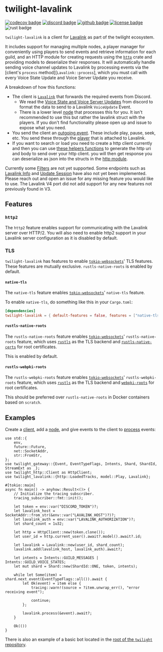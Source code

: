 # twilight-lavalink

[![codecov badge][]][codecov link] [![discord badge][]][discord link] [![github badge][]][github link] [![license badge][]][license link] ![rust badge]

`twilight-lavalink` is a client for [Lavalink] as part of the twilight
ecosystem.

It includes support for managing multiple nodes, a player manager for
conveniently using players to send events and retrieve information for each
guild, and an HTTP module for creating requests using the [`http`] crate and
providing models to deserialize their responses. It will automatically
handle sending voice channel updates to Lavalink by processing events via
the [client's `process` method][`Lavalink::process`], which you must call
with every Voice State Update and Voice Server Update you receive.

A breakdown of how this functions:
- The client is [`Lavalink`](crate::client::Lavalink) that forwards the required events from Discord.
    - We read the [Voice State and Voice Server Updates](https://discord.com/developers/docs/topics/gateway-events#voice) from discord to format the data to send to a Lavalink `VoiceUpdate` Event.
    - There is a lower level [node](crate::node) that processes this for you. It isn't recommended to use this but rather the lavalink struct with the players. If you don't find functionality please open up and issue to expose what you need.
- You send the client an [outgoing event](crate::model::outgoing). These include play, pause, seek, etc. You send these through the [player](crate::player) that is attached to Lavalink.
- If you want to search or load you need to create a http client currently and then you can use [these helpers functions](crate::http#functions) to generate the http uri and body to send over your http client. you will then get response you can deserialize as json into the structs in the [http module](crate::http).

Currently some [Filters](crate::model::outgoing::Filters) are not yet supported.
Some endpoints such as [Lavalink Info] and [Update Session] have also not yet
been implemented. Please reach out and open an issue for any missing feature you
would like to use. The Lavalink V4 port did not add support for any new features
not previously found in V3.

## Features

### `http2`

The `http2` feature enables support for communicating with the Lavalink server
over HTTP/2. You will also need to enable http2 support in your Lavalink server
configuration as it is disabled by default.

### TLS

`twilight-lavalink` has features to enable [`tokio-websockets`]' TLS
features. These features are mutually exclusive. `rustls-native-roots` is enabled by
default.

#### `native-tls`

The `native-tls` feature enables [`tokio-websockets`]' `native-tls` feature.

To enable `native-tls`, do something like this in your `Cargo.toml`:

```toml
[dependencies]
twilight-lavalink = { default-features = false, features = ["native-tls"], version = "0.2" }
```

#### `rustls-native-roots`

The `rustls-native-roots` feature enables [`tokio-websockets`]' `rustls-native-roots` feature,
which uses [`rustls`] as the TLS backend and [`rustls-native-certs`] for root certificates.

This is enabled by default.

#### `rustls-webpki-roots`

The `rustls-webpki-roots` feature enables [`tokio-websockets`]' `rustls-webpki-roots` feature,
which uses [`rustls`] as the TLS backend and [`webpki-roots`] for root certificates.

This should be preferred over `rustls-native-roots` in Docker containers based on `scratch`.

## Examples

Create a [client], add a [node], and give events to the client to [process]
events:

```rust,no_run
use std::{
    env,
    future::Future,
    net::SocketAddr,
    str::FromStr,
};
use twilight_gateway::{Event, EventTypeFlags, Intents, Shard, ShardId, StreamExt as _};
use twilight_http::Client as HttpClient;
use twilight_lavalink::{http::LoadedTracks, model::Play, Lavalink};

#[tokio::main]
async fn main() -> anyhow::Result<()> {
    // Initialize the tracing subscriber.
    tracing_subscriber::fmt::init();

    let token = env::var("DISCORD_TOKEN")?;
    let lavalink_host = SocketAddr::from_str(&env::var("LAVALINK_HOST")?)?;
    let lavalink_auth = env::var("LAVALINK_AUTHORIZATION")?;
    let shard_count = 1u32;

    let http = HttpClient::new(token.clone());
    let user_id = http.current_user().await?.model().await?.id;

    let lavalink = Lavalink::new(user_id, shard_count);
    lavalink.add(lavalink_host, lavalink_auth).await?;

    let intents = Intents::GUILD_MESSAGES | Intents::GUILD_VOICE_STATES;
    let mut shard = Shard::new(ShardId::ONE, token, intents);

    while let Some(item) = shard.next_event(EventTypeFlags::all()).await {
        let Ok(event) = item else {
            tracing::warn!(source = ?item.unwrap_err(), "error receiving event");

            continue;
        };

        lavalink.process(&event).await?;
    }

    Ok(())
}
```

There is also an example of a basic bot located in the [root of the
`twilight` repository][github examples link].

[Lavalink]: https://github.com/freyacodes/Lavalink
[Lavalink Info]: https://lavalink.dev/api/rest.html#get-lavalink-version
[Update Session]: https://lavalink.dev/api/rest#update-session
[`http`]: https://crates.io/crates/http
[`rustls`]: https://crates.io/crates/rustls
[`rustls-native-certs`]: https://crates.io/crates/rustls-native-certs
[`tokio-websockets`]: https://crates.io/crates/tokio-websockets
[`webpki-roots`]: https://crates.io/crates/webpki-roots
[client]: Lavalink
[codecov badge]: https://img.shields.io/codecov/c/gh/twilight-rs/twilight?logo=codecov&style=for-the-badge&token=E9ERLJL0L2
[codecov link]: https://app.codecov.io/gh/twilight-rs/twilight/
[discord badge]: https://img.shields.io/discord/745809834183753828?color=%237289DA&label=discord%20server&logo=discord&style=for-the-badge
[discord link]: https://discord.gg/7jj8n7D
[github badge]: https://img.shields.io/badge/github-twilight-6f42c1.svg?style=for-the-badge&logo=github
[github examples link]: https://github.com/twilight-rs/twilight/tree/main/examples
[github link]: https://github.com/twilight-rs/twilight
[license badge]: https://img.shields.io/badge/license-ISC-blue.svg?style=for-the-badge&logo=pastebin
[license link]: https://github.com/twilight-rs/twilight/blob/main/LICENSE.md
[node]: Node
[process]: Lavalink::process
[rust badge]: https://img.shields.io/badge/rust-1.67+-93450a.svg?style=for-the-badge&logo=rust
